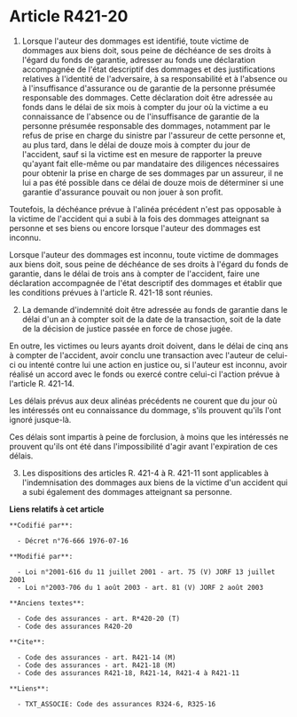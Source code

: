 # Article R421-20

1. Lorsque l'auteur des dommages est identifié, toute victime de dommages aux biens doit, sous peine de déchéance de ses
droits à l'égard du fonds de garantie, adresser au fonds une déclaration accompagnée de l'état descriptif des dommages et des
justifications relatives à l'identité de l'adversaire, à sa responsabilité et à l'absence ou à l'insuffisance d'assurance ou
de garantie de la personne présumée responsable des dommages. Cette déclaration doit être adressée au fonds dans le délai de
six mois à compter du jour où la victime a eu connaissance de l'absence ou de l'insuffisance de garantie de la personne
présumée responsable des dommages, notamment par le refus de prise en charge du sinistre par l'assureur de cette personne et,
au plus tard, dans le délai de douze mois à compter du jour de l'accident, sauf si la victime est en mesure de rapporter la
preuve qu'ayant fait elle-même ou par mandataire des diligences nécessaires pour obtenir la prise en charge de ses dommages
par un assureur, il ne lui a pas été possible dans ce délai de douze mois de déterminer si une garantie d'assurance pouvait
ou non jouer à son profit.

Toutefois, la déchéance prévue à l'alinéa précédent n'est pas opposable à la victime de l'accident qui a subi à la fois des
dommages atteignant sa personne et ses biens ou encore lorsque l'auteur des dommages est inconnu.

Lorsque l'auteur des dommages est inconnu, toute victime de dommages aux biens doit, sous peine de déchéance de ses droits à
l'égard du fonds de garantie, dans le délai de trois ans à compter de l'accident, faire une déclaration accompagnée de l'état
descriptif des dommages et établir que les conditions prévues à l'article R. 421-18 sont réunies.

2. La demande d'indemnité doit être adressée au fonds de garantie dans le délai d'un an à compter soit de la date de la
transaction, soit de la date de la décision de justice passée en force de chose jugée.

En outre, les victimes ou leurs ayants droit doivent, dans le délai de cinq ans à compter de l'accident, avoir conclu une
transaction avec l'auteur de celui-ci ou intenté contre lui une action en justice ou, si l'auteur est inconnu, avoir réalisé
un accord avec le fonds ou exercé contre celui-ci l'action prévue à l'article R. 421-14.

Les délais prévus aux deux alinéas précédents ne courent que du jour où les intéressés ont eu connaissance du dommage, s'ils
prouvent qu'ils l'ont ignoré jusque-là.

Ces délais sont impartis à peine de forclusion, à moins que les intéressés ne prouvent qu'ils ont été dans l'impossibilité
d'agir avant l'expiration de ces délais.

3. Les dispositions des articles R. 421-4 à R. 421-11 sont applicables à l'indemnisation des dommages aux biens de la victime
d'un accident qui a subi également des dommages atteignant sa personne.

**Liens relatifs à cet article**

	**Codifié par**:

	  - Décret n°76-666 1976-07-16

	**Modifié par**:

	  - Loi n°2001-616 du 11 juillet 2001 - art. 75 (V) JORF 13 juillet 2001
	  - Loi n°2003-706 du 1 août 2003 - art. 81 (V) JORF 2 août 2003

	**Anciens textes**:

	  - Code des assurances - art. R*420-20 (T)
	  - Code des assurances R420-20

	**Cite**:

	  - Code des assurances - art. R421-14 (M)
	  - Code des assurances - art. R421-18 (M)
	  - Code des assurances R421-18, R421-14, R421-4 à R421-11

	**Liens**:

	  - TXT_ASSOCIE: Code des assurances R324-6, R325-16

